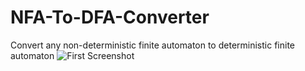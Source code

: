 # NFA-To-DFA-Converter
Convert any non-deterministic finite automaton to deterministic finite automaton
![First Screenshot]([http://url/to/img.png](https://github.com/YoussefEmad02/NFA-To-DFA-Converter/blob/main/screenshots/nfa-dfa.png))
